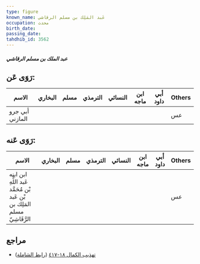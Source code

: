 ```yaml
---
type: figure
known_name: عَبد المَلِك بن مسلم الرقاشي
occupation: محدث
birth_date:
passing_date:
tahdhib_id: 3562
---
```

##### عبد الملك بن مسلم الرقاشي

## رَوَى عَن:
| الاسم           | البخاري | مسلم | الترمذي | النسائي | ابن ماجه | أبي داود | Others |
| --------------- | ------- | ---- | ------- | ------- | -------- | -------- | ------ |
| أبي جرو المازني |         |      |         |         |          |          | عس     |
## رَوَى عَنه:
| الاسم                                                                    | البخاري | مسلم | الترمذي | النسائي | ابن ماجه | أبي داود | Others |
| ------------------------------------------------------------------------ | ------- | ---- | ------- | ------- | -------- | -------- | ------ |
| ابن ابنه عَبد اللَّهِ بْن مُحَمَّد بْن عَبد المَلِك بن مسلم الرَّقَاشِيّ |         |      |         |         |          |          | عس     |
## مراجع
- [تهذيب الكمال ١٨-٤١٧](obsidian://open?vault=Tahdhib-al-Kamal&file=Figures/٣٥٦٢-عبد%20الملك%20بن%20مسلم%20الرقاشي) ([رابط الشاملة](https://shamela.ws/book/3722/9450))
